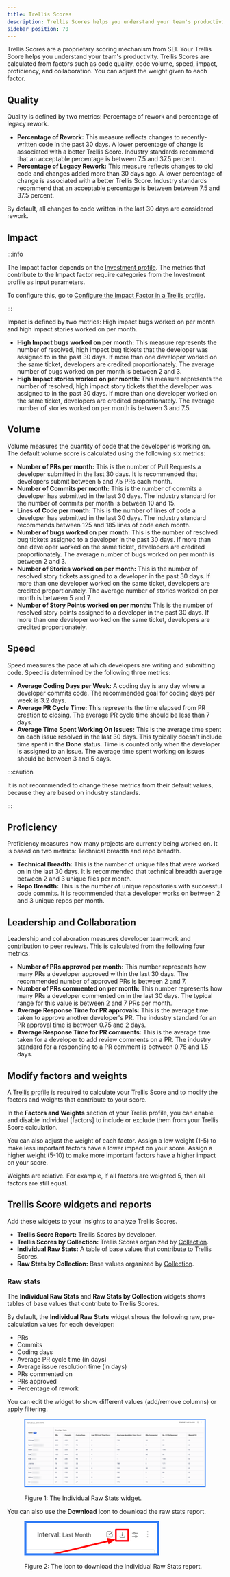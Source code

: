 ```yaml
---
title: Trellis Scores
description: Trellis Scores helps you understand your team's productivity.
sidebar_position: 70
---
```


Trellis Scores are a proprietary scoring mechanism from SEI. Your Trellis Score helps you understand your team's productivity. Trellis Scores are calculated from factors such as code quality, code volume, speed, impact, proficiency, and collaboration. You can adjust the weight given to each factor.

## Quality

Quality is defined by two metrics: Percentage of rework and percentage of legacy rework.

* **Percentage of Rework:** This measure reflects changes to recently-written code in the past 30 days. A lower percentage of change is associated with a better Trellis Score. Industry standards recommend that an acceptable percentage is between 7.5 and 37.5 percent.
* **Percentage of Legacy Rework:** This measure reflects changes to old code and changes added more than 30 days ago. A lower percentage of change is associated with a better Trellis Score. Industry standards recommend that an acceptable percentage is between between 7.5 and 37.5 percent.

By default, all changes to code written in the last 30 days are considered rework.

## Impact

:::info

The Impact factor depends on the [Investment profile](../sei-profiles/investment-profile.md). The metrics that contribute to the Impact factor require categories from the Investment profile as input parameters.

To configure this, go to [Configure the Impact Factor in a Trellis profile](../sei-profiles/trellis-profile.md#enable-the-impact-factor).

:::

Impact is defined by two metrics: High impact bugs worked on per month and high impact stories worked on per month.

* **High Impact bugs worked on per month:** This measure represents the number of resolved, high impact bug tickets that the developer was assigned to in the past 30 days. If more than one developer worked on the same ticket, developers are credited proportionately. The average number of bugs worked on per month is between 2 and 3.
* **High Impact stories worked on per month:** This measure represents the number of resolved, high impact story tickets that the developer was assigned to in the past 30 days. If more than one developer worked on the same ticket, developers are credited proportionately. The average number of stories worked on per month is between 3 and 7.5.

## Volume

Volume measures the quantity of code that the developer is working on. The default volume score is calculated using the following six metrics:

* **Number of PRs per month:** This is the number of Pull Requests a developer submitted in the last 30 days. It is recommended that developers submit between 5 and 7.5 PRs each month.
* **Number of Commits per month:** This is the number of commits a developer has submitted in the last 30 days. The industry standard for the number of commits per month is between 10 and 15.
* **Lines of Code per month:** This is the number of lines of code a developer has submitted in the last 30 days. The industry standard recommends between 125 and 185 lines of code each month.
* **Number of bugs worked on per month:** This is the number of resolved bug tickets assigned to a developer in the past 30 days. If more than one developer worked on the same ticket, developers are credited proportionately. The average number of bugs worked on per month is between 2 and 3.
* **Number of Stories worked on per month:** This is the number of resolved story tickets assigned to a developer in the past 30 days. If more than one developer worked on the same ticket, developers are credited proportionately. The average number of stories worked on per month is between 5 and 7.
* **Number of Story Points worked on per month:** This is the number of resolved story points assigned to a developer in the past 30 days. If more than one developer worked on the same ticket, developers are credited proportionately.

## Speed

Speed measures the pace at which developers are writing and submitting code. Speed is determined by the following three metrics:

* **Average Coding Days per Week:** A coding day is any day where a developer commits code. The recommended goal for coding days per week is 3.2 days.
* **Average PR Cycle Time:** This represents the time elapsed from PR creation to closing. The average PR cycle time should be less than 7 days.
* **Average Time Spent Working On Issues:** This is the average time spent on each issue resolved in the last 30 days. This typically doesn't include time spent in the **Done** status. Time is counted only when the developer is assigned to an issue. The average time spent working on issues should be between 3 and 5 days.

:::caution

It is not recommended to change these metrics from their default values, because they are based on industry standards.

:::

## Proficiency

Proficiency measures how many projects are currently being worked on. It is based on two metrics: Technical breadth and repo breadth.

* **Technical Breadth:** This is the number of unique files that were worked on in the last 30 days. It is recommended that technical breadth average between 2 and 3 unique files per month.
* **Repo Breadth:** This is the number of unique repositories with successful code commits. It is recommended that a developer works on between 2 and 3 unique repos per month.

## Leadership and Collaboration

Leadership and collaboration measures developer teamwork and contribution to peer reviews. This is calculated from the following four metrics:

* **Number of PRs approved per month:** This number represents how many PRs a developer approved within the last 30 days. The recommended number of approved PRs is between 2 and 7.
* **Number of PRs commented on per month:** This number represents how many PRs a developer commented on in the last 30 days. The typical range for this value is between 2 and 7 PRs per month.
* **Average Response Time for PR approvals:** This is the average time taken to approve another developer's PR. The industry standard for an PR approval time is between 0.75 and 2 days.
* **Average Response Time for PR comments:** This is the average time taken for a developer to add review comments on a PR. The industry standard for a responding to a PR comment is between 0.75 and 1.5 days.

## Modify factors and weights

A [Trellis profile](../sei-profiles/trellis-profile.md) is required to calculate your Trellis Score and to modify the factors and weights that contribute to your score.

In the **Factors and Weights** section of your Trellis profile, you can enable and disable individual [factors] to include or exclude them from your Trellis Score calculation.

<!-- image: factors and weights section of trellis profile -->

You can also adjust the weight of each factor. Assign a low weight (1-5) to make less important factors have a lower impact on your score. Assign a higher weight (5-10) to make more important factors have a higher impact on your score.

Weights are relative. For example, if all factors are weighted 5, then all factors are still equal.

## Trellis Score widgets and reports

Add these widgets to your Insights to analyze Trellis Scores.

* **Trellis Score Report:** Trellis Scores by developer.
* **Trellis Scores by Collection:** Trellis Scores organized by [Collection](../sei-collections/manage-collections.md).
* **Individual Raw Stats:** A table of base values that contribute to Trellis Scores.
* **Raw Stats by Collection:** Base values organized by [Collection](../sei-collections/manage-collections.md).

### Raw stats

The **Individual Raw Stats** and **Raw Stats by Collection** widgets shows tables of base values that contribute to Trellis Scores.

By default, the **Individual Raw Stats** widget shows the following raw, pre-calculation values for each developer:

* PRs
* Commits
* Coding days
* Average PR cycle time (in days)
* Average issue resolution time (in days)
* PRs commented on
* PRs approved
* Percentage of rework

You can edit the widget to show different values (add/remove columns) or apply filtering.

<figure>

![](./static/trellis-score-raw-stats.png)

<figcaption>Figure 1: The Individual Raw Stats widget.</figcaption>
</figure>

You can also use the **Download** icon to download the raw stats report.

<figure>

![](./static/trellis-score-raw-stats-download.png)

<figcaption>Figure 2: The icon to download the Individual Raw Stats report.</figcaption>
</figure>